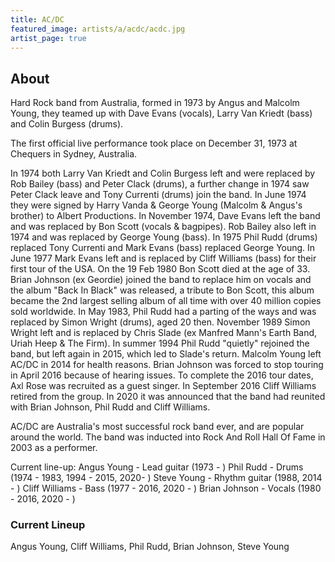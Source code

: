 ```yaml
---
title: AC/DC
featured_image: artists/a/acdc/acdc.jpg
artist_page: true
---
```

## About

Hard Rock band from Australia, formed in 1973 by Angus and Malcolm Young, they teamed up with Dave Evans (vocals), Larry Van Kriedt (bass) and Colin Burgess (drums).

The first official live performance took place on December 31, 1973 at Chequers in Sydney, Australia.

In 1974 both Larry Van Kriedt and Colin Burgess left and were replaced by Rob Bailey (bass) and Peter Clack (drums), a further change in 1974 saw Peter Clack leave and Tony Currenti (drums) join the band. In June 1974 they were signed by Harry Vanda & George Young (Malcolm & Angus's brother) to Albert Productions. In November 1974, Dave Evans left the band and was replaced by Bon Scott (vocals & bagpipes). Rob Bailey also left in 1974 and was replaced by George Young (bass). In 1975 Phil Rudd (drums) replaced Tony Currenti and Mark Evans (bass) replaced George Young. In June 1977 Mark Evans left and is replaced by Cliff Williams (bass) for their first tour of the USA. On the 19 Feb 1980 Bon Scott died at the age of 33. Brian Johnson (ex Geordie) joined the band to replace him on vocals and the album "Back In Black" was released, a tribute to Bon Scott, this album became the 2nd largest selling album of all time with over 40 million copies sold worldwide. In May 1983, Phil Rudd had a parting of the ways and was replaced by Simon Wright (drums), aged 20 then. November 1989 Simon Wright left and is replaced by Chris Slade (ex Manfred Mann's Earth Band, Uriah Heep & The Firm). In summer 1994 Phil Rudd "quietly" rejoined the band, but left again in 2015, which led to Slade's return. Malcolm Young left AC/DC in 2014 for health reasons. Brian Johnson was forced to stop touring in April 2016 because of hearing issues. To complete the 2016 tour dates, Axl Rose was recruited as a guest singer. In September 2016 Cliff Williams retired from the group. In 2020 it was announced that the band had reunited with Brian Johnson, Phil Rudd and Cliff Williams.

AC/DC are Australia's most successful rock band ever, and are popular around the world. The band was inducted into Rock And Roll Hall Of Fame in 2003 as a performer.

Current line-up:
Angus Young - Lead guitar (1973 - )
Phil Rudd - Drums (1974 - 1983, 1994 - 2015, 2020- )
Steve Young - Rhythm guitar (1988, 2014 - )
Cliff Williams - Bass (1977 - 2016, 2020 - )
Brian Johnson - Vocals (1980 - 2016, 2020 - )

### Current Lineup

Angus Young, Cliff Williams, Phil Rudd, Brian Johnson, Steve Young

